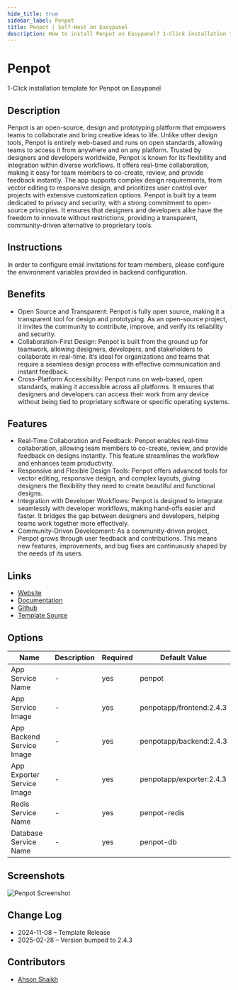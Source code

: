 ```yaml
---
hide_title: true
sidebar_label: Penpot
title: Penpot | Self-Host on Easypanel
description: How to install Penpot on Easypanel? 1-Click installation template for Penpot on Easypanel
---
```


<!-- generated -->

# Penpot

1-Click installation template for Penpot on Easypanel

## Description

Penpot is an open-source, design and prototyping platform that empowers teams to collaborate and bring creative ideas to life. Unlike other design tools, Penpot is entirely web-based and runs on open standards, allowing teams to access it from anywhere and on any platform. Trusted by designers and developers worldwide, Penpot is known for its flexibility and integration within diverse workflows. It offers real-time collaboration, making it easy for team members to co-create, review, and provide feedback instantly. The app supports complex design requirements, from vector editing to responsive design, and prioritizes user control over projects with extensive customization options. Penpot is built by a team dedicated to privacy and security, with a strong commitment to open-source principles. It ensures that designers and developers alike have the freedom to innovate without restrictions, providing a transparent, community-driven alternative to proprietary tools.

## Instructions

In order to configure email invitations for team members, please configure the environment variables provided in backend configuration.

## Benefits

- Open Source and Transparent: Penpot is fully open source, making it a transparent tool for design and prototyping. As an open-source project, it invites the community to contribute, improve, and verify its reliability and security.
- Collaboration-First Design: Penpot is built from the ground up for teamwork, allowing designers, developers, and stakeholders to collaborate in real-time. It’s ideal for organizations and teams that require a seamless design process with effective communication and instant feedback.
- Cross-Platform Accessibility: Penpot runs on web-based, open standards, making it accessible across all platforms. It ensures that designers and developers can access their work from any device without being tied to proprietary software or specific operating systems.

## Features

- Real-Time Collaboration and Feedback: Penpot enables real-time collaboration, allowing team members to co-create, review, and provide feedback on designs instantly. This feature streamlines the workflow and enhances team productivity.
- Responsive and Flexible Design Tools: Penpot offers advanced tools for vector editing, responsive design, and complex layouts, giving designers the flexibility they need to create beautiful and functional designs.
- Integration with Developer Workflows: Penpot is designed to integrate seamlessly with developer workflows, making hand-offs easier and faster. It bridges the gap between designers and developers, helping teams work together more effectively.
- Community-Driven Development: As a community-driven project, Penpot grows through user feedback and contributions. This means new features, improvements, and bug fixes are continuously shaped by the needs of its users.

## Links

- [Website](https://penpot.app)
- [Documentation](https://help.penpot.app)
- [Github](https://github.com/penpot)
- [Template Source](https://github.com/easypanel-io/templates/tree/main/templates/penpot)

## Options

Name | Description | Required | Default Value
-|-|-|-
App Service Name | - | yes | penpot
App Service Image | - | yes | penpotapp/frontend:2.4.3
App Backend Service Image | - | yes | penpotapp/backend:2.4.3
App Exporter Service Image | - | yes | penpotapp/exporter:2.4.3
Redis Service Name | - | yes | penpot-redis
Database Service Name | - | yes | penpot-db

## Screenshots

![Penpot Screenshot](./assets/screenshot.png)

## Change Log

- 2024-11-08 – Template Release
- 2025-02-28 – Version bumped to 2.4.3

## Contributors

- [Ahson Shaikh](https://github.com/Ahson-Shaikh)
